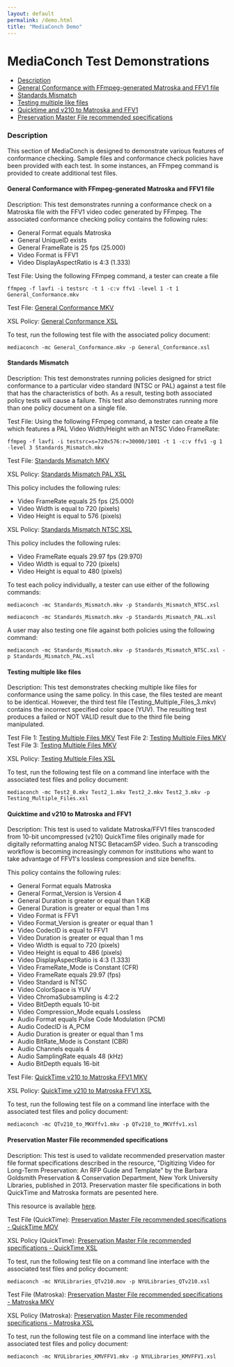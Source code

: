 ```yaml
---
layout: default
permalink: /demo.html
title: "MediaConch Demo"
---
```


# MediaConch Test Demonstrations

- [Description](#description)
- [General Conformance with FFmpeg-generated Matroska and FFV1 file](#general-conformance-with-ffmpeg-generated-matroska-and-ffv1-file)
- [Standards Mismatch](#standards-mismatch)
- [Testing multiple like files](#testing-multiple-like-files)
- [Quicktime and v210 to Matroska and FFV1](#quicktime-and-v210-to-matroska-and-ffv1)
- [Preservation Master File recommended specifications](#preservation-master-file-recommended-specifications)

### Description

This section of MediaConch is designed to demonstrate various features of conformance checking. Sample files and conformance check policies have been provided with each test. In some instances, an FFmpeg command is provided to create additional test files. 

#### General Conformance with FFmpeg-generated Matroska and FFV1 file

Description: This test demonstrates running a conformance check on a Matroska file with the FFV1 video codec generated by FFmpeg. The associated conformance checking policy contains the following rules:

- General Format equals Matroska
- General UniqueID exists
- General FrameRate is 25 fps (25.000)
- Video Format is FFV1
- Video DisplayAspectRatio is 4:3 (1.333)

Test File: Using the following FFmpeg command, a tester can create a file

`ffmpeg -f lavfi -i testsrc -t 1 -c:v ffv1 -level 1 -t 1 General_Conformance.mkv`

Test File: [General Conformance MKV](files/General_Conformance.mkv)

XSL Policy: [General Conformance XSL](https://raw.githubusercontent.com/MediaArea/MediaConch_SourceCode/master/Source/Resource/policies/General_Conformance.xsl)

To test, run the following test file with the associated policy document:

`mediaconch -mc General_Conformance.mkv -p General_Conformance.xsl`

#### Standards Mismatch

Description: This test demonstrates running policies designed for strict conformance to a particular video standard (NTSC or PAL) against a test file that has the characteristics of both. As a result, testing both associated policy tests will cause a failure. This test also demonstrates running more than one policy document on a single file. 

Test File: Using the following FFmpeg command, a tester can create a file which features a PAL Video Width/Height with an NTSC Video FrameRate: 

`ffmpeg -f lavfi -i testsrc=s=720x576:r=30000/1001 -t 1 -c:v ffv1 -g 1 -level 3 Standards_Mismatch.mkv`

Test File: [Standards Mismatch MKV](files/Standards_Mismatch.mkv)

XSL Policy: [Standards Mismatch PAL XSL](https://raw.githubusercontent.com/MediaArea/MediaConch_SourceCode/master/Source/Resource/policies/Standards_Mismatch_PAL.xsl)

This policy includes the following rules:

- Video FrameRate equals 25 fps (25.000)
- Video Width is equal to 720 (pixels)
- Video Height is equal to 576 (pixels)

XSL Policy: [Standards Mismatch NTSC XSL](https://raw.githubusercontent.com/MediaArea/MediaConch_SourceCode/master/Source/Resource/policies/Standards_Mismatch_NTSC.xsl)

This policy includes the following rules:

- Video FrameRate equals 29.97 fps (29.970)
- Video Width is equal to 720 (pixels)
- Video Height is equal to 480 (pixels)

To test each policy individually, a tester can use either of the following commands:

`mediaconch -mc Standards_Mismatch.mkv -p Standards_Mismatch_NTSC.xsl`

`mediaconch -mc Standards_Mismatch.mkv -p Standards_Mismatch_PAL.xsl`

A user may also testing one file against both policies using the following command:

`mediaconch -mc Standards_Mismatch.mkv -p Standards_Mismatch_NTSC.xsl -p Standards_Mismatch_PAL.xsl`

#### Testing multiple like files

Description: This test demonstrates checking multiple like files for conformance using the same policy. In this case, the files tested are meant to be identical. However, the third test file (Testing_Multiple_Files_3.mkv) contains the incorrect specified color space (YUV). The resulting test produces a failed or NOT VALID result due to the third file being manipulated. 

Test File 1: [Testing Multiple Files MKV](files/Testing_Multiple_Files_1.mkv)
Test File 2: [Testing Multiple Files MKV](files/Testing_Multiple_Files_2.mkv)
Test File 3: [Testing Multiple Files MKV](files/Testing_Multiple_Files_3.mkv)

XSL Policy: [Testing Multiple Files XSL](https://raw.githubusercontent.com/MediaArea/MediaConch_SourceCode/master/Source/Resource/policies/Testing_Multiple_Files.xsl)

To test, run the following test file on a command line interface with the associated test files and policy document:

`mediaconch -mc Test2_0.mkv Test2_1.mkv Test2_2.mkv Test2_3.mkv -p Testing_Multiple_Files.xsl`

#### Quicktime and v210 to Matroska and FFV1 

Description: This test is used to validate Matroska/FFV1 files transcoded from 10-bit uncompressed (v210) QuickTime files originally made for digitally reformatting analog NTSC BetacamSP video. Such a transcoding workflow is becoming increasingly common for institutions who want to take advantage of FFV1's lossless compression and size benefits.  

This policy contains the following rules:

- General Format equals Matroska
- General Format_Version is Version 4
- General Duration is greater or equal than 1 KiB
- General Duration is greater or equal than 1 ms
- Video Format is FFV1
- Video Format_Version is greater or equal than 1
- Video CodecID is equal to FFV1
- Video Duration is greater or equal than 1 ms
- Video Width is equal to 720 (pixels)
- Video Height is equal to 486 (pixels)
- Video DisplayAspectRatio is 4:3 (1.333)
- Video FrameRate_Mode is Constant (CFR)
- Video FrameRate equals 29.97 (fps)
- Video Standard is NTSC
- Video ColorSpace is YUV
- Video ChromaSubsampling is 4:2:2
- Video BitDepth equals 10-bit
- Video Compression_Mode equals Lossless
- Audio Format equals Pulse Code Modulation (PCM)
- Audio CodecID is A_PCM
- Audio Duration is greater or equal than 1 ms
- Audio BitRate_Mode is Constant (CBR)
- Audio Channels equals 4
- Audio SamplingRate equals 48 (kHz)
- Audio BitDepth equals 16-bit

Test File: [QuickTime v210 to Matroska FFV1 MKV](files/QTv210_to_MKVffv1.mkv)

XSL Policy: [QuickTime v210 to Matroska FFV1 XSL](https://raw.githubusercontent.com/MediaArea/MediaConch_SourceCode/master/Source/Resource/policies/QTv210_to_MKVffv1.xsl)

To test, run the following test file on a command line interface with the associated test files and policy document:

`mediaconch -mc QTv210_to_MKVffv1.mkv -p QTv210_to_MKVffv1.xsl`

#### Preservation Master File recommended specifications

Description: This test is used to validate recommended preservation master file format specifications described in the resource, "Digitizing Video for Long-Term Preservation: An RFP Guide and Template" by the Barbara Goldsmith Preservation & Conservation Department, New York University Libraries, published in 2013. Preservation master file specifications in both QuickTime and Matroska formats are pesented here. 

This resource is available [here](https://library.nyu.edu/preservation/VARRFP.pdf). 

Test File (QuickTime): [Preservation Master File recommended specifications - QuickTime MOV](files/NYULibraries_QTv210.mov)

XSL Policy (QuickTime): [Preservation Master File recommended specifications - QuickTime XSL](https://raw.githubusercontent.com/MediaArea/MediaConch_SourceCode/master/Source/Resource/policies/NYULibraries_QTv210.xsl)

To test, run the following test file on a command line interface with the associated test files and policy document:

`mediaconch -mc NYULibraries_QTv210.mov -p NYULibraries_QTv210.xsl`

Test File (Matroska): [Preservation Master File recommended specifications - Matroska MKV](files/NYULibraries_MKVFFV1.mkv)

XSL Policy (Matroska): [Preservation Master File recommended specifications - Matroska XSL](https://raw.githubusercontent.com/MediaArea/MediaConch_SourceCode/master/Source/Resource/policies/NYULibraries_MKVFFV1.xsl)

To test, run the following test file on a command line interface with the associated test files and policy document:

`mediaconch -mc NYULibraries_KMVFFV1.mkv -p NYULibraries_KMVFFV1.xsl`



